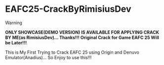# EAFC25-CrackByRimisiusDev

> [!WARNING]
> **ONLY SHOWCASE(DEMO VERSION) IS AVAILABLE FOR APPLYING CRACK BY ME(as RimisiusDev)... Thanks!!! Original Crack for Game EAFC 25 Will be Later!!!**

This is My First Trying to Crack EAFC 25 using Origin and Denuvo Emulator(Anadius)... So Enjoy to use this!!!
